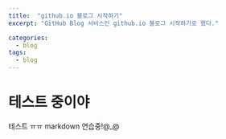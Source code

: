 ```yaml
---
title:  "github.io 블로그 시작하기"
excerpt: "GitHub Blog 서비스인 github.io 블로그 시작하기로 했다."

categories:
  - blog
tags:
  - blog
---
```

# 테스트 중이야
테스트 ㅠㅠ markdown 연습중!@_@